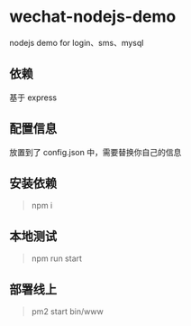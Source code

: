 # wechat-nodejs-demo

nodejs demo for login、sms、mysql

## 依赖

基于 express

## 配置信息

放置到了 config.json 中，需要替换你自己的信息

## 安装依赖

> npm i

## 本地测试

> npm run start

## 部署线上

> pm2 start bin/www


